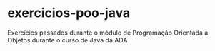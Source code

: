 # exercicios-poo-java
Exercícios passados durante o módulo de Programação Orientada a Objetos durante o curso de Java da ADA
